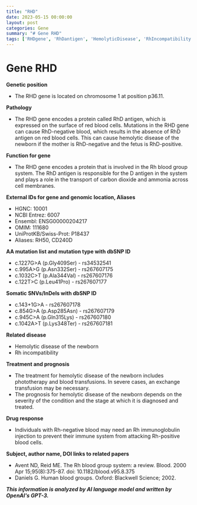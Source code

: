 ```yaml
---
title: "RHD"
date: 2023-05-15 00:00:00
layout: post
categories: Gene
summary: "# Gene RHD"
tags: ['RHDgene', 'RhDantigen', 'HemolyticDisease', 'RhIncompatibility', 'BloodTransfusions', 'Immunoglobulin', 'CarbonDioxideTransport', 'AmmoniaTransport']
---
```


# Gene RHD

**Genetic position**
- The RHD gene is located on chromosome 1 at position p36.11.

**Pathology**
- The RHD gene encodes a protein called RhD antigen, which is expressed on the surface of red blood cells. Mutations in the RHD gene can cause RhD-negative blood, which results in the absence of RhD antigen on red blood cells. This can cause hemolytic disease of the newborn if the mother is RhD-negative and the fetus is RhD-positive.

**Function for gene**
- The RHD gene encodes a protein that is involved in the Rh blood group system. The RhD antigen is responsible for the D antigen in the system and plays a role in the transport of carbon dioxide and ammonia across cell membranes.

**External IDs for gene and genomic location, Aliases**
- HGNC: 10001
- NCBI Entrez: 6007
- Ensembl: ENSG00000204217
- OMIM: 111680
- UniProtKB/Swiss-Prot: P18437
- Aliases: RH50, CD240D

**AA mutation list and mutation type with dbSNP ID**
- c.1227G>A (p.Gly409Ser) - rs34532541
- c.995A>G (p.Asn332Ser) - rs267607175
- c.1032C>T (p.Ala344Val) - rs267607176
- c.122T>C (p.Leu41Pro) - rs267607177

**Somatic SNVs/InDels with dbSNP ID**
- c.143+1G>A - rs267607178
- c.854G>A (p.Asp285Asn) - rs267607179
- c.945C>A (p.Gln315Lys) - rs267607180
- c.1042A>T (p.Lys348Ter) - rs267607181

**Related disease**
- Hemolytic disease of the newborn
- Rh incompatibility

**Treatment and prognosis**
- The treatment for hemolytic disease of the newborn includes phototherapy and blood transfusions. In severe cases, an exchange transfusion may be necessary.
- The prognosis for hemolytic disease of the newborn depends on the severity of the condition and the stage at which it is diagnosed and treated.

**Drug response**
- Individuals with Rh-negative blood may need an Rh immunoglobulin injection to prevent their immune system from attacking Rh-positive blood cells.

**Subject, author name, DOI links to related papers**
- Avent ND, Reid ME. The Rh blood group system: a review. Blood. 2000 Apr 15;95(8):375-87. doi: 10.1182/blood.v95.8.375
- Daniels G. Human blood groups. Oxford: Blackwell Science; 2002.

**_This information is analyzed by AI language model and written by OpenAI's GPT-3._**